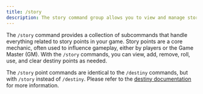 ```yaml
---
title: /story
description: The story command group allows you to view and manage story points for your current game
---
```


The `/story` command provides a collection of subcommands that handle everything related to story points in your game. Story points are a core mechanic, often used to influence gameplay, either by players or the Game Master (GM). With the `/story` commands, you can view, add, remove, roll, use, and clear destiny points as needed.

The `/story` point commands are identical to the `/destiny` commands, but with `/story` instead of `/destiny`. Please refer to the [destiny documentation](./destiny) for more information.
